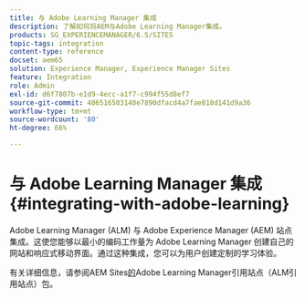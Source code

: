 ```yaml
---
title: 与 Adobe Learning Manager 集成
description: 了解如何将AEM与Adobe Learning Manager集成。
products: SG_EXPERIENCEMANAGER/6.5/SITES
topic-tags: integration
content-type: reference
docset: aem65
solution: Experience Manager, Experience Manager Sites
feature: Integration
role: Admin
exl-id: d6f7807b-e1d9-4ecc-a1f7-c994f55d8ef7
source-git-commit: 406516503140e7890dfacd4a7fae818d141d9a36
workflow-type: tm+mt
source-wordcount: '80'
ht-degree: 66%

---
```


# 与 Adobe Learning Manager 集成{#integrating-with-adobe-learning}

Adobe Learning Manager (ALM) 与 Adobe Experience Manager (AEM) 站点集成。这使您能够以最小的编码工作量为 Adobe Learning Manager 创建自己的网站和响应式移动界面。通过这种集成，您可以为用户创建定制的学习体验。

有关详细信息，请参阅AEM Sites[的](https://experienceleague.adobe.com/zh-hans/docs/learning-manager/using/integration/aem-sites/adobe-learning-manager-integration-aem)Adobe Learning Manager引用站点（ALM引用站点）包。
